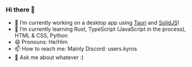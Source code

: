 ### Hi there 👋
- 🔭 I’m currently working on a desktop app using [Tauri](https://github.com/tauri-apps/tauri) and [SolidJS](https://github.com/solidjs/solid)!
- 🌱 I’m currently learning Rust, TypeScript (JavaScript in the process), HTML & CSS, Python
- 😄 Pronouns: He/Him
- 📫 How to reach me: Mainly Discord: users.kyros
- 💬 Ask me about whatever :)




<!--
**SRK7Kyros/srk7kyros** is a ✨ _special_ ✨ repository because its `README.md` (this file) appears on your GitHub profile.

Here are some ideas to get you started:

- 🔭 I’m currently working on ...
- 🌱 I’m currently learning ...
- 👯 I’m looking to collaborate on ...
- 🤔 I’m looking for help with ...
- 💬 Ask me about ...
- 📫 How to reach me: ...
- 😄 Pronouns: ...
- ⚡ Fun fact: ...
-->
